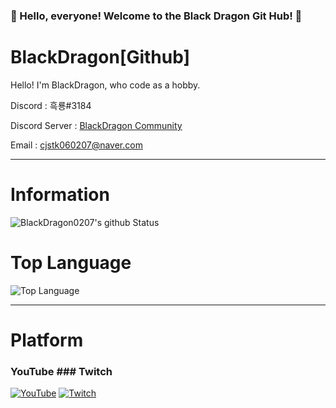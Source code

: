### 🎉 Hello, everyone! Welcome to the Black Dragon Git Hub! 🎉

# BlackDragon[Github]
Hello! I'm BlackDragon, who code as a hobby.

Discord : 흑룡#3184

Discord Server : [BlackDragon Community](https://discord.gg/XCpAAYY)

Email : [cjstk060207@naver.com](mailto:norhu1130@naver.com)

---

# Information
![BlackDragon0207's github Status](https://github-readme-stats.vercel.app/api?username=BlackDragon0207&show_icons=true&theme=tokyonight)

# Top Language
![Top Language](https://github-readme-stats.vercel.app/api/top-langs/?username=BlackDragon0207&theme=tokyonight)<br/>

---

# Platform

### YouTube ### Twitch
[![YouTube](https://cdn.discordapp.com/attachments/872798553049792522/884768979997052928/youtube.png)](https://www.youtube.com/channel/UCm-43e3QtutTBrlD-MuUM1A)
[![Twitch](https://cdn.discordapp.com/attachments/872798553049792522/884768998766567454/626552936784199691.png)](https://www.twitch.tv/bjblackdragon)
